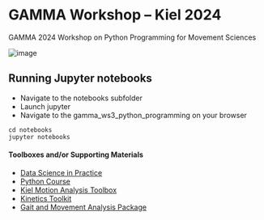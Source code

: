 # GAMMA Workshop – Kiel 2024
GAMMA 2024 Workshop on Python Programming for Movement Sciences

![image](https://github.com/user-attachments/assets/b4fb3ea6-d7cb-4088-a30a-fd7bdbc155c3)

## Running Jupyter notebooks
- Navigate to the notebooks subfolder
- Launch jupyter
- Navigate to the gamma_ws3_python_programming on your browser

```
cd notebooks
jupyter notebooks
```

#### Toolboxes and/or Supporting Materials
- [Data Science in Practice](https://datascienceinpractice.github.io/docs/index.html)
- [Python Course](https://fabridamicelli.github.io/python-course/)
- [Kiel Motion Analysis Toolbox](https://neurogeriatricskiel.github.io/KielMAT/)
- [Kinetics Toolkit](https://kineticstoolkit.uqam.ca/doc/index.php)
- [Gait and Movement Analysis Package](https://github.com/mad-lab-fau/gaitmap)
